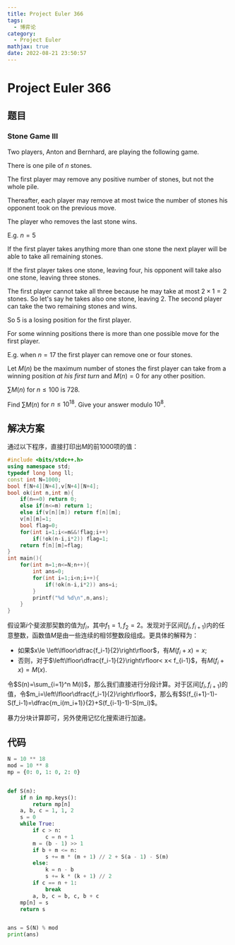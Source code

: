 ```yaml
---
title: Project Euler 366
tags:
  - 博弈论
category:
  - Project Euler
mathjax: true
date: 2022-08-21 23:50:57
---
```


<escape><!-- more --></escape>

# Project Euler 366

## 题目

### Stone Game III

Two players, Anton and Bernhard, are playing the following game.

There is one pile of $n$ stones.

The first player may remove any positive number of stones, but not the whole pile.

Thereafter, each player may remove at most twice the number of stones his opponent took on the previous move.

The player who removes the last stone wins.

E.g. $n=5$

If the first player takes anything more than one stone the next player will be able to take all remaining stones.

If the first player takes one stone, leaving four, his opponent will take also one stone, leaving three stones.

The first player cannot take all three because he may take at most $2\times1=2$ stones. So let's say he takes also one stone, leaving $2$. The second player can take the two remaining stones and wins.

So $5$ is a losing position for the first player.

For some winning positions there is more than one possible move for the first player.

E.g. when $n=17$ the first player can remove one or four stones.

Let $M(n)$ be the maximum number of stones the first player can take from a winning position *at his first turn* and $M(n)=0$ for any other position.

$\sum M(n)$ for $n\le100$ is $728$.

Find $\sum M(n)$ for $n\le10^{18}$. Give your answer modulo $10^8$.

## 解决方案

通过以下程序，直接打印出$M$的前$1000$项的值：

```C++
#include <bits/stdc++.h>
using namespace std;
typedef long long ll;
const int N=1000;
bool f[N+4][N+4],v[N+4][N+4];
bool ok(int n,int m){
    if(n==0) return 0;
    else if(n<=m) return 1;
    else if(v[n][m]) return f[n][m];
    v[n][m]=1;
    bool flag=0;
    for(int i=1;i<=m&&!flag;i++)
        if(!ok(n-i,i*2)) flag=1;
    return f[n][m]=flag;
}
int main(){
    for(int n=1;n<=N;n++){
        int ans=0;
        for(int i=1;i<n;i++){
            if(!ok(n-i,i*2)) ans=i;
        }
        printf("%d %d\n",n,ans);
    }
}
```

假设第$i$个斐波那契数的值为$f_i$，其中$f_1=1,f_2=2$。发现对于区间$[f_i,f_{i+1})$内的任意整数，函数值$M$是由一些连续的相邻整数段组成。更具体的解释为：

- 如果$x\le \left\lfloor\dfrac{f_i-1}{2}\right\rfloor$，有$M(f_i+x)=x;$
- 否则，对于$\left\lfloor\dfrac{f_i-1}{2}\right\rfloor< x< f_{i-1}$，有$M(f_i+x)=M(x).$

令$S(n)=\sum_{i=1}^n M(i)$，那么我们直接进行分段计算。对于区间$[f_i,f_{i+1})$的值，令$m_i=\left\lfloor\dfrac{f_i-1}{2}\right\rfloor$，那么有$S(f_{i+1}-1)-S(f_i-1)=\dfrac{m_i(m_i+1)}{2}+S(f_{i-1}-1)-S(m_i)$。

暴力分块计算即可，另外使用记忆化搜索进行加速。

## 代码

```py
N = 10 ** 18
mod = 10 ** 8
mp = {0: 0, 1: 0, 2: 0}


def S(n):
    if n in mp.keys():
        return mp[n]
    a, b, c = 1, 1, 2
    s = 0
    while True:
        if c > n:
            c = n + 1
        m = (b - 1) >> 1
        if b + m <= n:
            s += m * (m + 1) // 2 + S(a - 1) - S(m)
        else:
            k = n - b
            s += k * (k + 1) // 2
        if c == n + 1:
            break
        a, b, c = b, c, b + c
    mp[n] = s
    return s


ans = S(N) % mod
print(ans)

```
